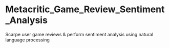 # Metacritic_Game_Review_Sentiment_Analysis
Scarpe user game reviews  &amp; perform sentiment analysis using natural language processing
